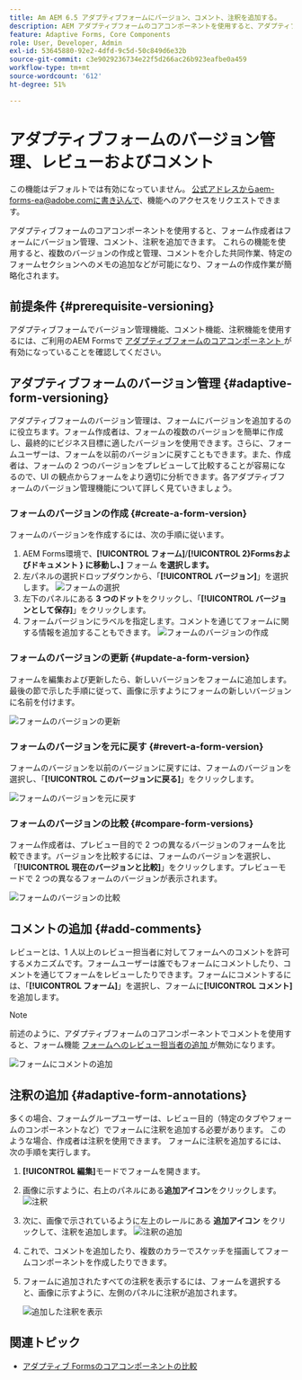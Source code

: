 ```yaml
---
title: Am AEM 6.5 アダプティブフォームにバージョン、コメント、注釈を追加する。
description: AEM アダプティブフォームのコアコンポーネントを使用すると、アダプティブフォームにコメント、注釈、バージョンを追加できます。
feature: Adaptive Forms, Core Components
role: User, Developer, Admin
exl-id: 53645880-92e2-4dfd-9c5d-50c849d6e32b
source-git-commit: c3e9029236734e22f5d266ac26b923eafbe0a459
workflow-type: tm+mt
source-wordcount: '612'
ht-degree: 51%

---
```


# アダプティブフォームのバージョン管理、レビューおよびコメント

<span class="preview"> この機能はデフォルトでは有効になっていません。 公式アドレスからaem-forms-ea@adobe.comに書き込んで、機能へのアクセスをリクエストできます。</span>

アダプティブフォームのコアコンポーネントを使用すると、フォーム作成者はフォームにバージョン管理、コメント、注釈を追加できます。 これらの機能を使用すると、複数のバージョンの作成と管理、コメントを介した共同作業、特定のフォームセクションへのメモの追加などが可能になり、フォームの作成作業が簡略化されます。

## 前提条件 {#prerequisite-versioning}

アダプティブフォームでバージョン管理機能、コメント機能、注釈機能を使用するには、ご利用のAEM Formsで [ アダプティブフォームのコアコンポーネント ](/help/forms/using/enable-adaptive-forms-core-components.md) が有効になっていることを確認してください。

## アダプティブフォームのバージョン管理 {#adaptive-form-versioning}

アダプティブフォームのバージョン管理は、フォームにバージョンを追加するのに役立ちます。フォーム作成者は、フォームの複数のバージョンを簡単に作成し、最終的にビジネス目標に適したバージョンを使用できます。さらに、フォームユーザーは、フォームを以前のバージョンに戻すこともできます。また、作成者は、フォームの 2 つのバージョンをプレビューして比較することが容易になるので、UI の観点からフォームをより適切に分析できます。各アダプティブフォームのバージョン管理機能について詳しく見ていきましょう。

### フォームのバージョンの作成 {#create-a-form-version}

フォームのバージョンを作成するには、次の手順に従います。

1. AEM Forms環境で、**[!UICONTROL フォーム]**/**[!UICONTROL 2}Formsおよびドキュメント } に移動し、]** フォーム **を選択します。**
1. 左パネルの選択ドロップダウンから、「**[!UICONTROL バージョン]**」を選択します。
   ![フォームの選択](assets/select-a-form.png)
1. 左下のパネルにある **3 つのドット**&#x200B;をクリックし、「**[!UICONTROL バージョンとして保存]**」をクリックします。
1. フォームバージョンにラベルを指定します。コメントを通じてフォームに関する情報を追加することもできます。
   ![フォームのバージョンの作成](assets/create-a-form-version.png)

### フォームのバージョンの更新 {#update-a-form-version}

フォームを編集および更新したら、新しいバージョンをフォームに追加します。 最後の節で示した手順に従って、画像に示すようにフォームの新しいバージョンに名前を付けます。

![フォームのバージョンの更新](assets/update-a-form-version.png)

### フォームのバージョンを元に戻す {#revert-a-form-version}

フォームのバージョンを以前のバージョンに戻すには、フォームのバージョンを選択し、「**[!UICONTROL このバージョンに戻る]**」をクリックします。

![フォームのバージョンを元に戻す](assets/revert-form-version.png)

### フォームのバージョンの比較 {#compare-form-versions}

フォーム作成者は、プレビュー目的で 2 つの異なるバージョンのフォームを比較できます。バージョンを比較するには、フォームのバージョンを選択し、「**[!UICONTROL 現在のバージョンと比較]**」をクリックします。プレビューモードで 2 つの異なるフォームのバージョンが表示されます。

![フォームのバージョンの比較](assets/compare-form-versions.png)

## コメントの追加 {#add-comments}

レビューとは、1 人以上のレビュー担当者に対してフォームへのコメントを許可するメカニズムです。フォームユーザーは誰でもフォームにコメントしたり、コメントを通じてフォームをレビューしたりできます。フォームにコメントするには、「**[!UICONTROL フォーム]**」を選択し、フォームに&#x200B;**[!UICONTROL コメント]**&#x200B;を追加します。

>[!NOTE]
> 前述のように、アダプティブフォームのコアコンポーネントでコメントを使用すると、フォーム機能 [ フォームへのレビュー担当者の追加 ](/help/forms/using/create-reviews-forms.md) が無効になります。


![フォームにコメントの追加](assets/form-comments.png)

## 注釈の追加 {#adaptive-form-annotations}

多くの場合、フォームグループユーザーは、レビュー目的（特定のタブやフォームのコンポーネントなど）でフォームに注釈を追加する必要があります。 このような場合、作成者は注釈を使用できます。
フォームに注釈を追加するには、次の手順を実行します。

1. **[!UICONTROL 編集]**&#x200B;モードでフォームを開きます。

1. 画像に示すように、右上のパネルにある&#x200B;**追加アイコン**をクリックします。
   ![注釈](assets/annotation.png)

1. 次に、画像で示されているように左上のレールにある **追加アイコン** をクリックして、注釈を追加します。
   ![注釈の追加](assets/add-annotation.png)

1. これで、コメントを追加したり、複数のカラーでスケッチを描画してフォームコンポーネントを作成したりできます。

1. フォームに追加されたすべての注釈を表示するには、フォームを選択すると、画像に示すように、左側のパネルに注釈が追加されます。

   ![追加した注釈を表示](assets/see-annotations.png)

## 関連トピック

* [アダプティブ Formsのコアコンポーネントの比較](/help/forms/using/compare-forms-core-components.md)
